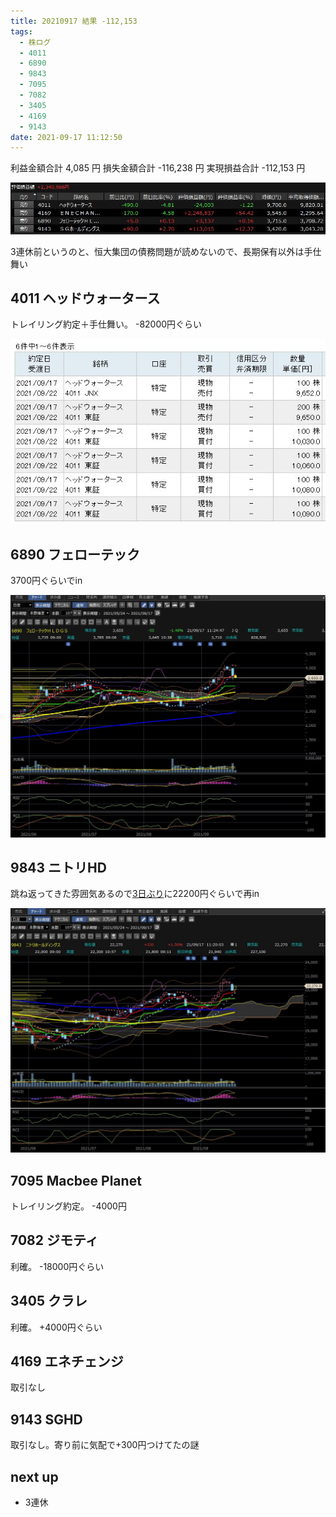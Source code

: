 ```yaml
---
title: 20210917 結果 -112,153
tags:
  - 株ログ
  - 4011
  - 6890
  - 9843
  - 7095
  - 7082
  - 3405
  - 4169
  - 9143
date: 2021-09-17 11:12:50
---
```


利益金額合計 4,085 円
損失金額合計 -116,238 円
実現損益合計 -112,153 円

![i](/kab/img/20210917000.jpg)

3連休前というのと、恒大集団の債務問題が読めないので、長期保有以外は手仕舞い

## 4011 ヘッドウォータース

トレイリング約定＋手仕舞い。 -82000円ぐらい

![i](/kab/img/20210917001.jpg)

## 6890 フェローテック

3700円ぐらいでin

![i](/kab/img/20210917003.jpg)

## 9843 ニトリHD

跳ね返ってきた雰囲気あるので[3日ぶり](/kab/2021/09/13/20210913/)に22200円ぐらいで再in

![i](/kab/img/20210917002.jpg)

## 7095 Macbee Planet

トレイリング約定。 -4000円

## 7082 ジモティ

利確。 -18000円ぐらい

## 3405 クラレ

利確。 +4000円ぐらい

## 4169 エネチェンジ

取引なし

## 9143 SGHD

取引なし。寄り前に気配で+300円つけてたの謎

## next up

- 3連休
